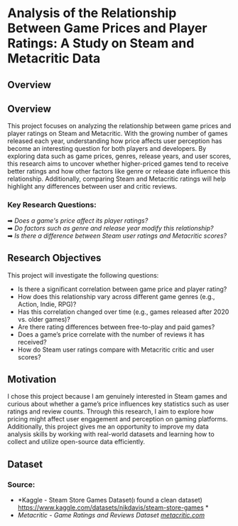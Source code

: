 # Analysis of the Relationship Between Game Prices and Player Ratings: A Study on Steam and Metacritic Data

## Overview
## Overview
This project focuses on analyzing the relationship between game prices and player ratings on Steam and Metacritic. With the growing number of games released each year, understanding how price affects user perception has become an interesting question for both players and developers. By exploring data such as game prices, genres, release years, and user scores, this research aims to uncover whether higher-priced games tend to receive better ratings and how other factors like genre or release date influence this relationship. Additionally, comparing Steam and Metacritic ratings will help highlight any differences between user and critic reviews.

### Key Research Questions:
➡ *Does a game's price affect its player ratings?*  
➡ *Do factors such as genre and release year modify this relationship?*  
➡ *Is there a difference between Steam user ratings and Metacritic scores?*  

## Research Objectives
This project will investigate the following questions:
- Is there a significant correlation between game price and player rating?
- How does this relationship vary across different game genres (e.g., Action, Indie, RPG)?
- Has this correlation changed over time (e.g., games released after 2020 vs. older games)?
- Are there rating differences between free-to-play and paid games?
- Does a game’s price correlate with the number of reviews it has received?
- How do Steam user ratings compare with Metacritic critic and user scores?
## Motivation
I chose this project because I am genuinely interested in Steam games and curious about whether a game’s price influences key statistics such as user ratings and review counts. Through this research, I aim to explore how pricing might affect user engagement and perception on gaming platforms. Additionally, this project gives me an opportunity to improve my data analysis skills by working with real-world datasets and learning how to collect and utilize open-source data efficiently.
## Dataset
### Source:
- *Kaggle - Steam Store Games Dataset(ı found a clean dataset) https://www.kaggle.com/datasets/nikdavis/steam-store-games *
- *Metacritic - Game Ratings and Reviews Dataset [metacritic.com](https://www.metacritic.com/)*
